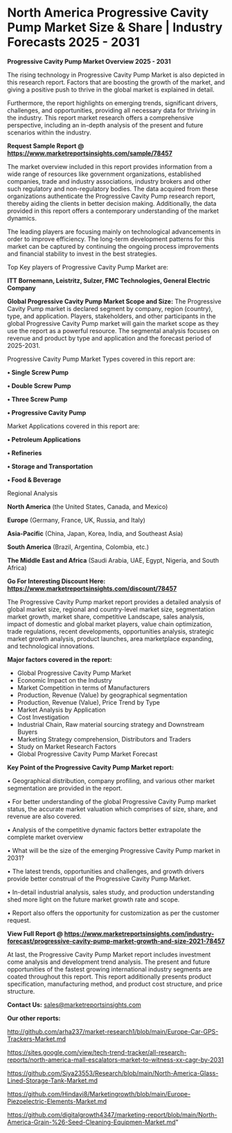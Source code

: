 # North America Progressive Cavity Pump Market Size & Share | Industry Forecasts 2025 - 2031

<Strong> Progressive Cavity Pump Market Overview 2025 - 2031</strong>

The rising technology in Progressive Cavity Pump Market is also depicted in this research report. Factors that are boosting the growth of the market, and giving a positive push to thrive in the global market is explained in detail.

Furthermore, the report highlights on emerging trends, significant drivers, challenges, and opportunities, providing all necessary data for thriving in the industry. This report market research offers a comprehensive perspective, including an in-depth analysis of the present and future scenarios within the industry.

<strong>Request Sample Report @ <a href=https://www.marketreportsinsights.com/sample/78457>https://www.marketreportsinsights.com/sample/78457</a></strong>

The market overview included in this report provides information from a wide range of resources like government organizations, established companies, trade and industry associations, industry brokers and other such regulatory and non-regulatory bodies. The data acquired from these organizations authenticate the Progressive Cavity Pump research report, thereby aiding the clients in better decision making. Additionally, the data provided in this report offers a contemporary understanding of the market dynamics.

The leading players are focusing mainly on technological advancements in order to improve efficiency. The long-term development patterns for this market can be captured by continuing the ongoing process improvements and financial stability to invest in the best strategies.

Top Key players of Progressive Cavity Pump Market are:

<strong>ITT Bornemann, Leistritz, Sulzer, FMC Technologies, General Electric Company</strong>

<strong><b>Global Progressive Cavity Pump Market Scope and Size:</b></strong>
The Progressive Cavity Pump market is declared segment by company, region (country), type, and application. Players, stakeholders, and other participants in the global Progressive Cavity Pump market will gain the market scope as they use the report as a powerful resource. The segmental analysis focuses on revenue and product by type and application and the forecast period of 2025-2031.

Progressive Cavity Pump Market Types covered in this report are:

<strong>• Single Screw Pump

• Double Screw Pump

• Three Screw Pump

• Progressive Cavity Pump</strong>

Market Applications covered in this report are:

<strong>• Petroleum Applications

• Refineries

• Storage and Transportation

• Food & Beverage</strong> 

Regional Analysis

<strong>North America</strong> (the United States, Canada, and Mexico)

<strong>Europe</strong> (Germany, France, UK, Russia, and Italy)

<strong>Asia-Pacific</strong> (China, Japan, Korea, India, and Southeast Asia)

<strong>South America</strong> (Brazil, Argentina, Colombia, etc.)

<strong>The Middle East and Africa</strong> (Saudi Arabia, UAE, Egypt, Nigeria, and South Africa)

<strong>Go For Interesting Discount Here: <a href=https://www.marketreportsinsights.com/discount/78457>https://www.marketreportsinsights.com/discount/78457</a></strong>

The Progressive Cavity Pump market report provides a detailed analysis of global market size, regional and country-level market size, segmentation market growth, market share, competitive Landscape, sales analysis, impact of domestic and global market players, value chain optimization, trade regulations, recent developments, opportunities analysis, strategic market growth analysis, product launches, area marketplace expanding, and technological innovations.

<strong><b>Major factors covered in the report:</b></strong>
<ul>
  <li>Global Progressive Cavity Pump Market </li>
  <li>Economic Impact on the Industry</li>
  <li>Market Competition in terms of Manufacturers</li>
  <li>Production, Revenue (Value) by geographical segmentation</li>
  <li>Production, Revenue (Value), Price Trend by Type</li>
  <li>Market Analysis by Application</li>
  <li>Cost Investigation</li>
  <li>Industrial Chain, Raw material sourcing strategy and Downstream Buyers</li>
  <li>Marketing Strategy comprehension, Distributors and Traders</li>
  <li>Study on Market Research Factors</li>
  <li>Global Progressive Cavity Pump Market Forecast</li>
</ul>

<strong><b>Key Point of the Progressive Cavity Pump Market report:</b></strong>

• Geographical distribution, company profiling, and various other market segmentation are provided in the report.

• For better understanding of the global Progressive Cavity Pump market status, the accurate market valuation which comprises of size, share, and revenue are also covered.

• Analysis of the competitive dynamic factors better extrapolate the complete market overview

• What will be the size of the emerging Progressive Cavity Pump market in 2031?

• The latest trends, opportunities and challenges, and growth drivers provide better construal of the Progressive Cavity Pump Market.

• In-detail industrial analysis, sales study, and production understanding shed more light on the future market growth rate and scope.

• Report also offers the opportunity for customization as per the customer request.

<strong><b>View Full Report @ <a href=https://www.marketreportsinsights.com/industry-forecast/progressive-cavity-pump-market-growth-and-size-2021-78457>https://www.marketreportsinsights.com/industry-forecast/progressive-cavity-pump-market-growth-and-size-2021-78457</a></b></strong>


At last, the Progressive Cavity Pump Market report includes investment come analysis and development trend analysis. The present and future opportunities of the fastest growing international industry segments are coated throughout this report. This report additionally presents product specification, manufacturing method, and product cost structure, and price structure.

<strong>Contact Us:</strong>
sales@marketreportsinsights.com

<strong>Our other reports:</strong>

<a href=http://github.com/arha237/market-research1/blob/main/Europe-Car-GPS-Trackers-Market.md>http://github.com/arha237/market-research1/blob/main/Europe-Car-GPS-Trackers-Market.md</a>

<a href=https://sites.google.com/view/tech-trend-tracker/all-research-reports/north-america-mall-escalators-market-to-witness-xx-cagr-by-2031>https://sites.google.com/view/tech-trend-tracker/all-research-reports/north-america-mall-escalators-market-to-witness-xx-cagr-by-2031</a>

<a href=https://github.com/Siya23553/Research/blob/main/North-America-Glass-Lined-Storage-Tank-Market.md>https://github.com/Siya23553/Research/blob/main/North-America-Glass-Lined-Storage-Tank-Market.md</a>

<a href=https://github.com/Hindavi8/Marketingrowth/blob/main/Europe-Piezoelectric-Elements-Market.md>https://github.com/Hindavi8/Marketingrowth/blob/main/Europe-Piezoelectric-Elements-Market.md</a>

<a href=https://github.com/digitalgrowth4347/marketing-report/blob/main/North-America-Grain-%26-Seed-Cleaning-Equipmen-Market.md>https://github.com/digitalgrowth4347/marketing-report/blob/main/North-America-Grain-%26-Seed-Cleaning-Equipmen-Market.md</a>"
